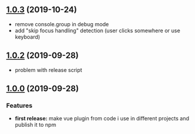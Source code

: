 ## [1.0.3](https://github.com/aburai/vue-autofocus) (2019-10-24)

- remove console.group in debug mode
- add "skip focus handling" detection (user clicks somewhere or use keyboard)

## [1.0.2](https://github.com/aburai/vue-autofocus) (2019-09-28)

- problem with release script

## [1.0.0](https://github.com/aburai/vue-autofocus) (2019-09-28)

### Features

- **first release:** make vue plugin from code i use in different projects and publish it to npm
